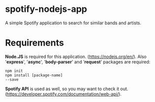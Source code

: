 # spotify-nodejs-app
A simple Spotify application to search for similar bands and artists.

# Requirements
<b>Node.JS</b> is required for this application. (https://nodejs.org/en/). Also '<b>express</b>', '<b>async</b>', '<b>body-parser</b>' and '<b>request</b>' packages are required:

<code>npm init</code><br />
<code>npm install [package-name] --save</code>

<b>Spotify API</b> is used as well, so you may want to check it out. (https://developer.spotify.com/documentation/web-api/).
